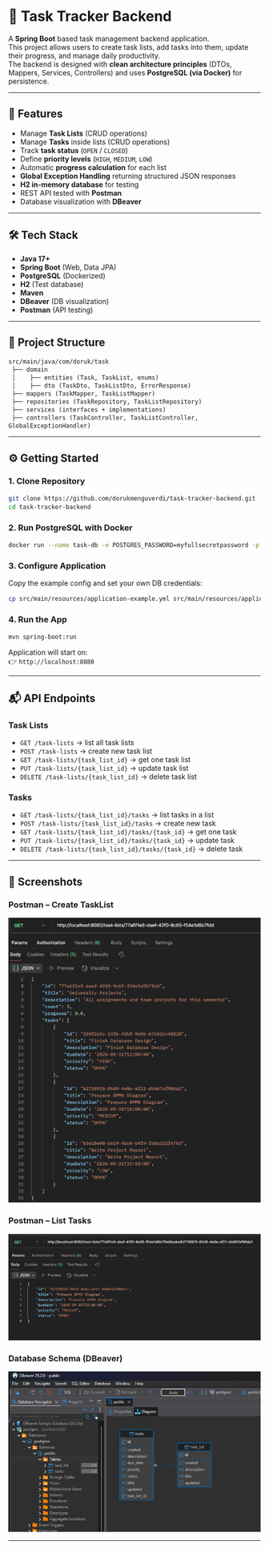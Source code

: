 # 📌 Task Tracker Backend

A **Spring Boot** based task management backend application.  
This project allows users to create task lists, add tasks into them, update their progress, and manage daily productivity.  
The backend is designed with **clean architecture principles** (DTOs, Mappers, Services, Controllers) and uses **PostgreSQL (via Docker)** for persistence.

---

## 🚀 Features
- Manage **Task Lists** (CRUD operations)
- Manage **Tasks** inside lists (CRUD operations)
- Track **task status** (`OPEN` / `CLOSED`)
- Define **priority levels** (`HIGH`, `MEDIUM`, `LOW`)
- Automatic **progress calculation** for each list
- **Global Exception Handling** returning structured JSON responses
- **H2 in-memory database** for testing
- REST API tested with **Postman**
- Database visualization with **DBeaver**

---

## 🛠️ Tech Stack
- **Java 17+**
- **Spring Boot** (Web, Data JPA)
- **PostgreSQL** (Dockerized)
- **H2** (Test database)
- **Maven**
- **DBeaver** (DB visualization)
- **Postman** (API testing)

---

## 📂 Project Structure
```
src/main/java/com/doruk/task
 ├── domain
 │    ├── entities (Task, TaskList, enums)
 │    ├── dto (TaskDto, TaskListDto, ErrorResponse)
 ├── mappers (TaskMapper, TaskListMapper)
 ├── repositories (TaskRepository, TaskListRepository)
 ├── services (interfaces + implementations)
 ├── controllers (TaskController, TaskListController, GlobalExceptionHandler)
```

---

## ⚙️ Getting Started

### 1. Clone Repository
```bash
git clone https://github.com/dorukmenguverdi/task-tracker-backend.git
cd task-tracker-backend
```

### 2. Run PostgreSQL with Docker
```bash
docker run --name task-db -e POSTGRES_PASSWORD=myfullsecretpassword -p 5432:5432 -d postgres
```

### 3. Configure Application
Copy the example config and set your own DB credentials:
```bash
cp src/main/resources/application-example.yml src/main/resources/application.yml
```

### 4. Run the App
```bash
mvn spring-boot:run
```

Application will start on:  
👉 `http://localhost:8080`

---

## 📬 API Endpoints

### Task Lists
- `GET /task-lists` → list all task lists  
- `POST /task-lists` → create new task list  
- `GET /task-lists/{task_list_id}` → get one task list  
- `PUT /task-lists/{task_list_id}` → update task list  
- `DELETE /task-lists/{task_list_id}` → delete task list  

### Tasks
- `GET /task-lists/{task_list_id}/tasks` → list tasks in a list  
- `POST /task-lists/{task_list_id}/tasks` → create new task  
- `GET /task-lists/{task_list_id}/tasks/{task_id}` → get one task  
- `PUT /task-lists/{task_list_id}/tasks/{task_id}` → update task  
- `DELETE /task-lists/{task_list_id}/tasks/{task_id}` → delete task  

---

## 📸 Screenshots

### Postman – Create TaskList
![Get TaskList](screenshots/postman/postman_getTaskList.png)

### Postman – List Tasks
![Get Tasks](screenshots/postman/postman_get_task.png)

### Database Schema (DBeaver)
![DB Schema](screenshots/dbeaver_database/database_diagram.png)

---

